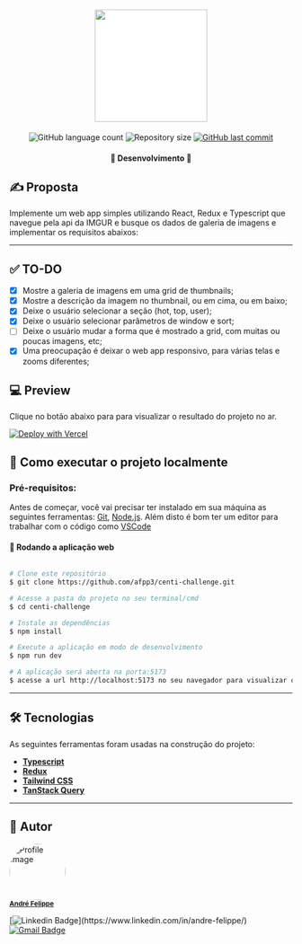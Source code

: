<h1 align="center">
  <img width= '200'  src="./public/logo.svg" style="background-color: #fff;"/>
</h1>

<p align="center">
  <img alt="GitHub language count" src="https://img.shields.io/github/languages/count/afpp3/centi-challenge?color=%2304D361">

  <img alt="Repository size" src="https://img.shields.io/github/repo-size/afpp3/centi-challenge">

  <a href="https://github.com/afpp3/centi-challenge/commits/main">
    <img alt="GitHub last commit" src="https://img.shields.io/github/last-commit/afpp3/centi-challenge">
  </a>

</p>

<h4 align="center">
	🚧  Desenvolvimento  🚧
</h4>

## ✍ Proposta

Implemente um web app simples utilizando React, Redux e Typescript que navegue pela api da IMGUR e busque os dados de galeria de imagens e implementar os requisitos abaixos:

---

## ✅ TO-DO

- [x] Mostre a galeria de imagens em uma grid de thumbnails;
- [x] Mostre a descrição da imagem no thumbnail, ou em cima, ou em baixo;
- [x] Deixe o usuário selecionar a seção (hot, top, user);
- [x] Deixe o usuário selecionar parâmetros de window e sort;
- [ ] Deixe o usuário mudar a forma que é mostrado a grid, com muitas ou poucas imagens, etc;
- [x] Uma preocupação é deixar o web app responsivo, para várias telas e zooms diferentes;

## 💻 Preview

Clique no botão abaixo para para visualizar o resultado do projeto no ar.

[![Deploy with Vercel](https://vercel.com/button)](https://centi-challenge.vercel.app/)

## 🚀 Como executar o projeto localmente

### Pré-requisitos:

Antes de começar, você vai precisar ter instalado em sua máquina as seguintes ferramentas:
[Git](https://git-scm.com), [Node.js](https://nodejs.org/en/).
Além disto é bom ter um editor para trabalhar com o código como [VSCode](https://code.visualstudio.com/)

#### 🧭 Rodando a aplicação web

```bash

# Clone este repositório
$ git clone https://github.com/afpp3/centi-challenge.git

# Acesse a pasta do projeto no seu terminal/cmd
$ cd centi-challenge

# Instale as dependências
$ npm install

# Execute a aplicação em modo de desenvolvimento
$ npm run dev

# A aplicação será aberta na porta:5173
$ acesse a url http://localhost:5173 no seu navegador para visualizar o projeto localmente

```

---

## 🛠 Tecnologias

As seguintes ferramentas foram usadas na construção do projeto:

- **[Typescript](https://www.typescriptlang.org/)**
- **[Redux](https://redux.js.org/)**
- **[Tailwind CSS](https://tailwindcss.com/)**
- **[TanStack Query](https://tanstack.com/query/latest)**

---

## 🦸 Autor

 <img style="border-radius: 50%;" src="https://avatars.githubusercontent.com/u/29411637?s=460&u=61f735732a7a599dc45bb21a7a64cf46a1a7d563&v=4" width="100px;" alt="Profile Image"/>
 <br />
 <sub>
  <a href="https://www.linkedin.com/in/andre-felippe/" title="Linkedin" target="_blank">
    <b>André Felippe</b>
  </a>
 </sub>
 <br />

[![Linkedin Badge](https://img.shields.io/badge/-André-blue?style=flat-square&logo=Linkedin&logoColor=white&link=https://www.linkedin.com/in/andre-felippe/&target="_blank")](https://www.linkedin.com/in/andre-felippe/)
[![Gmail Badge](https://img.shields.io/badge/-afelipp3@gmail.com-c14438?style=flat-square&logo=Gmail&logoColor=white&link=mailto:afelipp3@gmail.com)](afelipp3@gmail.com)

